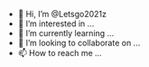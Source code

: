 - 👋 Hi, I’m @Letsgo2021z
- 👀 I’m interested in ...
- 🌱 I’m currently learning ...
- 💞️ I’m looking to collaborate on ...
- 📫 How to reach me ...

<!---
Letsgo2021z/Letsgo2021z is a ✨ special ✨ repository because its `README.md` (this file) appears on your GitHub profile.
You can click the Preview link to take a look at your changes.
--->
